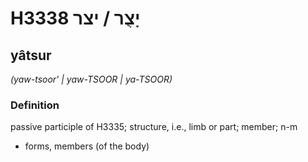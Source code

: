 # H3338 יָצֻר / יצר

## yâtsur

_(yaw-tsoor' | yaw-TSOOR | ya-TSOOR)_

### Definition

passive participle of H3335; structure, i.e., limb or part; member; n-m

- forms, members (of the body)
